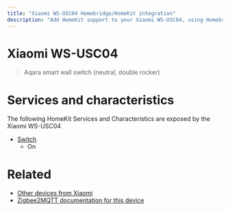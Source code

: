 ```yaml
---
title: "Xiaomi WS-USC04 Homebridge/HomeKit integration"
description: "Add HomeKit support to your Xiaomi WS-USC04, using Homebridge, Zigbee2MQTT and homebridge-z2m."
---
```

<!---
This file has been GENERATED using src/docgen/docgen.ts
DO NOT EDIT THIS FILE MANUALLY!
-->
# Xiaomi WS-USC04
> Aqara smart wall switch (neutral, double rocker)


# Services and characteristics
The following HomeKit Services and Characteristics are exposed by
the Xiaomi WS-USC04

* [Switch](../../switch.md)
  * On


# Related
* [Other devices from Xiaomi](../index.md#xiaomi)
* [Zigbee2MQTT documentation for this device](https://www.zigbee2mqtt.io/devices/WS-USC04.html)